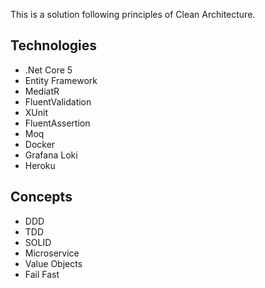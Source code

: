 This is a solution following principles of Clean Architecture.

## Technologies
* .Net Core 5
* Entity Framework
* MediatR
* FluentValidation
* XUnit
* FluentAssertion
* Moq
* Docker
* Grafana Loki
* Heroku

## Concepts
* DDD
* TDD
* SOLID
* Microservice
* Value Objects
* Fail Fast

